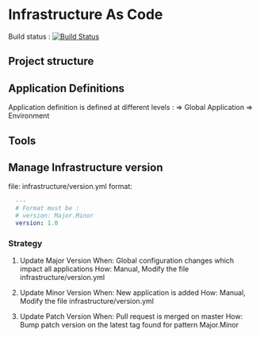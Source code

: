 # Infrastructure As Code

Build status : [![Build Status](https://dev.azure.com/ygo74/iac/_apis/build/status/ygo74.iac?branchName=master)](https://dev.azure.com/ygo74/iac/_build/latest?definitionId=21&branchName=master)  


## Project structure

## Application Definitions

Application definition is defined at different levels :
=> Global Application
=> Environment

## Tools

## Manage Infrastructure version
file: infrastructure/version.yml
format:
  ```yaml
    ---
    # Format must be :
    # version: Major.Minor
    version: 1.0  
  ```

### Strategy
1. Update Major Version
   When: Global configuration changes which impact all applications
   How: Manual, Modify the file infrastructure/version.yml

2. Update Minor Version
   When: New application is added
   How: Manual, Modify the file infrastructure/version.yml

3. Update Patch Version
   When: Pull request is merged on master
   How: Bump patch version on the latest tag found for pattern Major.Minor

